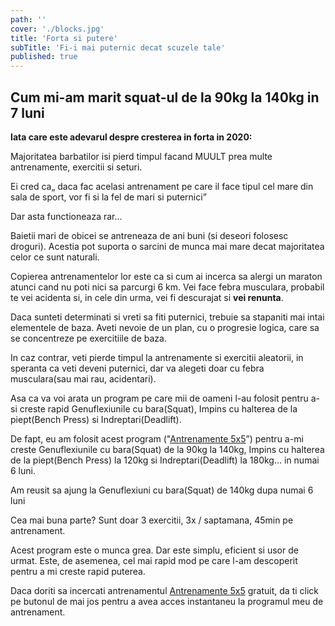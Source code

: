 ```yaml
---
path: ''
cover: './blocks.jpg'
title: 'Forta si putere'
subTitle: 'Fi-i mai puternic decat scuzele tale'
published: true
---
```


## Cum mi-am marit squat-ul de la 90kg la 140kg in 7 luni

**Iata care este adevarul despre cresterea in forta in 2020:**

Majoritatea barbatilor isi pierd timpul facand MUULT prea multe antrenamente, exercitii si seturi.

Ei cred ca„ daca fac acelasi antrenament pe care il face tipul cel mare din sala de sport, vor fi si la fel de mari si puternici”

Dar asta functioneaza rar...

Baietii mari de obicei se antreneaza de ani buni (si deseori folosesc droguri). Acestia pot suporta o sarcini de munca mai mare decat majoritatea celor ce sunt naturali.

Copierea antrenamentelor lor este ca si cum ai incerca sa alergi un maraton atunci cand nu poti nici sa parcurgi 6 km. Vei face febra musculara, probabil te vei acidenta si, in cele din urma, vei fi descurajat si **vei renunta**.

Daca sunteti determinati si vreti sa fiti puternici, trebuie sa stapaniti mai intai elementele de baza. Aveti nevoie de un plan, cu o progresie logica, care sa se concentreze pe exercitiile de baza.

In caz contrar, veti pierde timpul la antrenamente si exercitii aleatorii, in speranta ca veti deveni puternici, dar va alegeti doar cu febra musculara(sau mai rau, acidentari).

Asa ca va voi arata un program pe care mii de oameni l-au folosit pentru a-si creste rapid Genuflexiunile cu bara(Squat), Impins cu halterea de la piept(Bench Press) si Indreptari(Deadlift).

De fapt, eu am folosit acest program ("[Antrenamente 5x5](/5x5/)”) pentru a-mi creste Genuflexiunile cu bara(Squat) de la 90kg la 140kg, Impins cu halterea de la piept(Bench Press) la 120kg si Indreptari(Deadlift) la 180kg… in numai 6 luni.

Am reusit sa ajung la Genuflexiuni cu bara(Squat) de 140kg dupa numai 6 luni

Cea mai buna parte? Sunt doar 3 exercitii, 3x / saptamana, 45min pe antrenament.

Acest program este o munca grea. Dar este simplu, eficient si usor de urmat. Este, de asemenea, cel mai rapid mod pe care l-am descoperit pentru a mi creste rapid puterea.

Daca doriti sa incercati antrenamentul [Antrenamente 5x5](/5x5/) gratuit, da ti click pe butonul de mai jos pentru a avea acces instantaneu la programul meu de antrenament.
